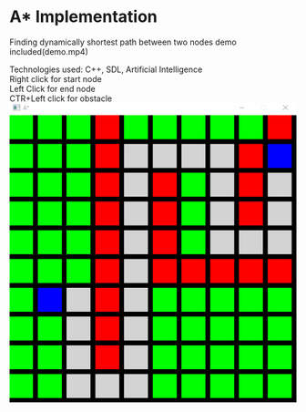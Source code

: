 # A* Implementation <br />
Finding dynamically shortest path between two nodes demo included(demo.mp4)<br />


Technologies used: C++, SDL, Artificial Intelligence<br />
Right click for start node<br />
Left Click for end node<br />
CTR+Left click for obstacle<br />
![photo](Astar.png)
